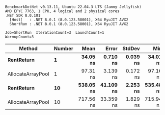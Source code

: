 ```

BenchmarkDotNet v0.13.11, Ubuntu 22.04.3 LTS (Jammy Jellyfish)
AMD EPYC 7763, 1 CPU, 4 logical and 2 physical cores
.NET SDK 8.0.101
  [Host]   : .NET 8.0.1 (8.0.123.58001), X64 RyuJIT AVX2
  ShortRun : .NET 8.0.1 (8.0.123.58001), X64 RyuJIT AVX2

Job=ShortRun  IterationCount=3  LaunchCount=1  
WarmupCount=3  

```
| Method            | Number | Mean      | Error     | StdDev   | Min       | Max       | Allocated |
|------------------ |------- |----------:|----------:|---------:|----------:|----------:|----------:|
| **RentReturn**        | **1**      |  **34.05 ns** |  **0.710 ns** | **0.039 ns** |  **34.01 ns** |  **34.09 ns** |         **-** |
| AllocateArrayPool | 1      |  97.31 ns |  3.139 ns | 0.172 ns |  97.16 ns |  97.50 ns |         - |
| **RentReturn**        | **10**     | **538.05 ns** | **41.109 ns** | **2.253 ns** | **535.48 ns** | **539.68 ns** |         **-** |
| AllocateArrayPool | 10     | 717.56 ns | 33.359 ns | 1.829 ns | 715.94 ns | 719.54 ns |         - |
